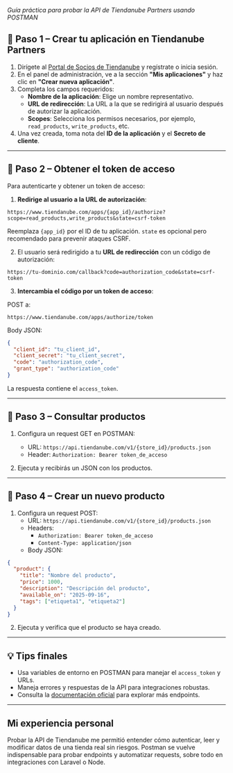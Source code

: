 *Guía práctica para probar la API de Tiendanube Partners usando POSTMAN*

## 🚀 Paso 1 – Crear tu aplicación en Tiendanube Partners

1. Dirígete al [Portal de Socios de Tiendanube](https://partners.tiendanube.com/) y regístrate o inicia sesión.
2. En el panel de administración, ve a la sección **"Mis aplicaciones"** y haz clic en **"Crear nueva aplicación"**.
3. Completa los campos requeridos:
   - **Nombre de la aplicación**: Elige un nombre representativo.
   - **URL de redirección**: La URL a la que se redirigirá al usuario después de autorizar la aplicación.
   - **Scopes**: Selecciona los permisos necesarios, por ejemplo, `read_products`, `write_products`, etc.
4. Una vez creada, toma nota del **ID de la aplicación** y el **Secreto de cliente**.

---

## 🔐 Paso 2 – Obtener el token de acceso

Para autenticarte y obtener un token de acceso:

1. **Redirige al usuario a la URL de autorización**:

```
https://www.tiendanube.com/apps/{app_id}/authorize?scope=read_products,write_products&state=csrf-token
```

Reemplaza `{app_id}` por el ID de tu aplicación. `state` es opcional pero recomendado para prevenir ataques CSRF.

2. El usuario será redirigido a tu **URL de redirección** con un código de autorización:

```
https://tu-dominio.com/callback?code=authorization_code&state=csrf-token
```

3. **Intercambia el código por un token de acceso**:

POST a:
```
https://www.tiendanube.com/apps/authorize/token
```

Body JSON:
```json
{
  "client_id": "tu_client_id",
  "client_secret": "tu_client_secret",
  "code": "authorization_code",
  "grant_type": "authorization_code"
}
```

La respuesta contiene el `access_token`.

---

## 🛒 Paso 3 – Consultar productos

1. Configura un request GET en POSTMAN:
   - URL: `https://api.tiendanube.com/v1/{store_id}/products.json`
   - Header: `Authorization: Bearer token_de_acceso`

2. Ejecuta y recibirás un JSON con los productos.

---

## 📝 Paso 4 – Crear un nuevo producto

1. Configura un request POST:
   - URL: `https://api.tiendanube.com/v1/{store_id}/products.json`
   - Headers:
     - `Authorization: Bearer token_de_acceso`
     - `Content-Type: application/json`
   - Body JSON:
```json
{
  "product": {
    "title": "Nombre del producto",
    "price": 1000,
    "description": "Descripción del producto",
    "available_on": "2025-09-16",
    "tags": ["etiqueta1", "etiqueta2"]
  }
}
```

2. Ejecuta y verifica que el producto se haya creado.

---

## 💡 Tips finales

- Usa variables de entorno en POSTMAN para manejar el `access_token` y URLs.
- Maneja errores y respuestas de la API para integraciones robustas.
- Consulta la [documentación oficial](https://tiendanube.github.io/api-documentation/) para explorar más endpoints.

---

##  Mi experiencia personal

Probar la API de Tiendanube me permitió entender cómo autenticar, leer y modificar datos de una tienda real sin riesgos. Postman se vuelve indispensable para probar endpoints y automatizar requests, sobre todo en integraciones con Laravel o Node.

